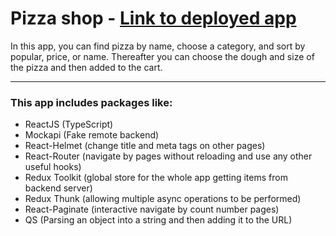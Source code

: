 # Pizza shop - [**Link to deployed app**](https://react-pizza-khalek.netlify.app/)

In this app, you can find pizza by name, choose a category, and sort by popular, price, or name. Thereafter you can choose the dough and size of the pizza and then added to the cart.
___
### This app includes packages like:

- ReactJS (TypeScript)
- Mockapi (Fake remote backend)
- React-Helmet (change title and meta tags on other pages)
- React-Router (navigate by pages without reloading and use any other useful hooks)
- Redux Toolkit (global store for the whole app getting items from backend server)
- Redux Thunk (allowing multiple async operations to be performed)
- React-Paginate (interactive navigate by count number pages)
- QS (Parsing an object into a string and then adding it to the URL)
